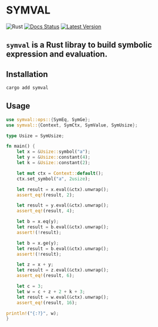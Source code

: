 # SYMVAL

![Rust](https://github.com/cksac/symval/workflows/Rust/badge.svg)
[![Docs Status](https://docs.rs/symval/badge.svg)](https://docs.rs/symval)
[![Latest Version](https://img.shields.io/crates/v/symval.svg)](https://crates.io/crates/symval)

`symval` is a Rust libray to build symbolic expression and evaluation.
---

## Installation
```sh
cargo add symval
```

## Usage
```rust
use symval::ops::{SymEq, SymGe};
use symval::{Context, SymCtx, SymValue, SymUsize};

type Usize = SymUsize;

fn main() {
    let x = &Usize::symbol("a");
    let y = &Usize::constant(4);
    let k = &Usize::constant(2);

    let mut ctx = Context::default();
    ctx.set_symbol("a", 2usize);

    let result = x.eval(&ctx).unwrap();
    assert_eq!(result, 2);

    let result = y.eval(&ctx).unwrap();
    assert_eq!(result, 4);

    let b = x.eq(y);
    let result = b.eval(&ctx).unwrap();
    assert!(!result);

    let b = x.ge(y);
    let result = b.eval(&ctx).unwrap();
    assert!(!result);

    let z = x + y;
    let result = z.eval(&ctx).unwrap();
    assert_eq!(result, 6);

    let c = 3;
    let w = c + z + 2 + k + 3;
    let result = w.eval(&ctx).unwrap();
    assert_eq!(result, 16);

println!("{:?}", w);
}
```